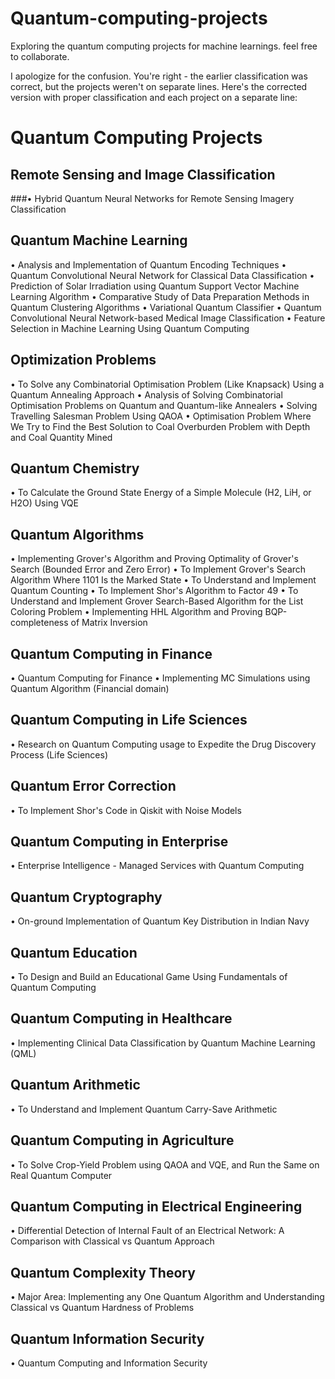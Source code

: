 # Quantum-computing-projects
Exploring the quantum computing projects for machine learnings. feel free to collaborate.


I apologize for the confusion. You're right - the earlier classification was correct, but the projects weren't on separate lines. Here's the corrected version with proper classification and each project on a separate line:

# Quantum Computing Projects

## Remote Sensing and Image Classification
###• Hybrid Quantum Neural Networks for Remote Sensing Imagery Classification

## Quantum Machine Learning
• Analysis and Implementation of Quantum Encoding Techniques
• Quantum Convolutional Neural Network for Classical Data Classification
• Prediction of Solar Irradiation using Quantum Support Vector Machine Learning Algorithm
• Comparative Study of Data Preparation Methods in Quantum Clustering Algorithms
• Variational Quantum Classifier
• Quantum Convolutional Neural Network-based Medical Image Classification
• Feature Selection in Machine Learning Using Quantum Computing

## Optimization Problems
• To Solve any Combinatorial Optimisation Problem (Like Knapsack) Using a Quantum Annealing Approach
• Analysis of Solving Combinatorial Optimisation Problems on Quantum and Quantum-like Annealers
• Solving Travelling Salesman Problem Using QAOA
• Optimisation Problem Where We Try to Find the Best Solution to Coal Overburden Problem with Depth and Coal Quantity Mined

## Quantum Chemistry
• To Calculate the Ground State Energy of a Simple Molecule (H2, LiH, or H2O) Using VQE

## Quantum Algorithms
• Implementing Grover's Algorithm and Proving Optimality of Grover's Search (Bounded Error and Zero Error)
• To Implement Grover's Search Algorithm Where 1101 Is the Marked State
• To Understand and Implement Quantum Counting
• To Implement Shor's Algorithm to Factor 49
• To Understand and Implement Grover Search-Based Algorithm for the List Coloring Problem
• Implementing HHL Algorithm and Proving BQP-completeness of Matrix Inversion

## Quantum Computing in Finance
• Quantum Computing for Finance
• Implementing MC Simulations using Quantum Algorithm (Financial domain)

## Quantum Computing in Life Sciences
• Research on Quantum Computing usage to Expedite the Drug Discovery Process (Life Sciences)

## Quantum Error Correction
• To Implement Shor's Code in Qiskit with Noise Models

## Quantum Computing in Enterprise
• Enterprise Intelligence - Managed Services with Quantum Computing

## Quantum Cryptography
• On-ground Implementation of Quantum Key Distribution in Indian Navy

## Quantum Education
• To Design and Build an Educational Game Using Fundamentals of Quantum Computing

## Quantum Computing in Healthcare
• Implementing Clinical Data Classification by Quantum Machine Learning (QML)

## Quantum Arithmetic
• To Understand and Implement Quantum Carry-Save Arithmetic

## Quantum Computing in Agriculture
• To Solve Crop-Yield Problem using QAOA and VQE, and Run the Same on Real Quantum Computer

## Quantum Computing in Electrical Engineering
• Differential Detection of Internal Fault of an Electrical Network: A Comparison with Classical vs Quantum Approach

## Quantum Complexity Theory
• Major Area: Implementing any One Quantum Algorithm and Understanding Classical vs Quantum Hardness of Problems

## Quantum Information Security
• Quantum Computing and Information Security
